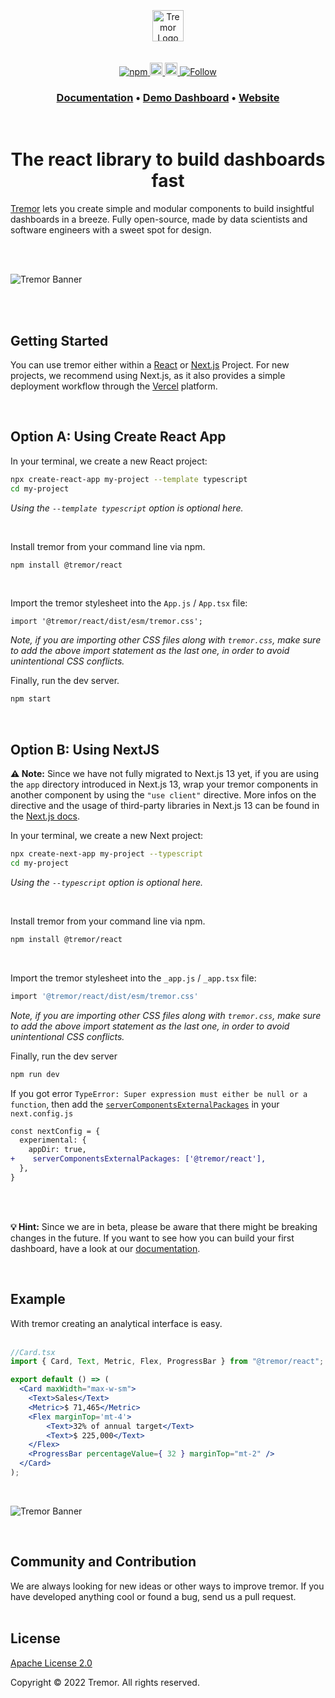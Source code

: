 <br>
<br>
<br>
<div align="center">
  <img alt="Tremor Logo" src="images/tremor-light-beta.svg" height="50"/>
<br>
<br>
<br>

  <div align="center">
    <a href="https://www.npmjs.com/package/@tremor/react">
      <img alt="npm" src="https://img.shields.io/npm/dm/@tremor/react?color=5C9BA1&label=npm&logo=npm">
    </a>
    <a href="https://tremor.so/docs/getting-started/introduction">
      <img alt="Read the documentation" src="https://img.shields.io/badge/Docs-blue?style=flat&logo=readthedocs&labelColor=5c5c5c&color=5C9BA1" height="20" width="auto">
    </a>
    <a href="https://github.com/tremorlabs/tremor/blob/main/License">
      <img alt="License Apache 2.0" src="https://img.shields.io/badge/license-Apache 2.0-blue.svg?style=flat&color=5C9BA1" height="20" width="auto">
    </a>
    <a href="https://twitter.com/intent/follow?screen_name=tremorlabs">
      <img src="https://img.shields.io/twitter/follow/tremorlabs?style=social" alt="Follow" />
    </a>
  </div>
  <h3 align="center">
    <a href="https://www.tremor.so/docs/getting-started/installation">Documentation</a> &bull;
    <a href="https://demo.tremor.so/">Demo Dashboard</a> &bull;
    <a href="https://www.tremor.so">Website</a>
  </h3>

<br>

  <h1>The react library to build dashboards fast</h1>

</div>

[Tremor](https://tremor.so/) lets you create simple and modular components to build insightful dashboards in a breeze. Fully open-source, made by data scientists and software engineers with a sweet spot for design.

<br>
<br>

![Tremor Banner](images/banner3.png)

<br>
<br>

## Getting Started

You can use tremor either within a [React](https://reactjs.org/) or [Next.js](https://nextjs.org) Project.
For new projects, we recommend using Next.js, as it also provides a simple deployment workflow through the [Vercel](https://vercel.com/docs) platform.

<br>

## Option A: Using Create React App

In your terminal, we create a new React project:

```bash
npx create-react-app my-project --template typescript
cd my-project
```
*Using the `--template typescript` option is optional here.*

<br>

Install tremor from your command line via npm.

```bash
npm install @tremor/react
```

<br>

Import the tremor stylesheet into the `App.js` / `App.tsx`  file:
```tsx
import '@tremor/react/dist/esm/tremor.css';
```
*Note, if you are importing other CSS files along with `tremor.css`, make sure to add the above import statement as the last one, in order to avoid unintentional CSS conflicts.*
<br>

Finally, run the dev server.
```bash
npm start
```

<br>


## Option B: Using NextJS 
**⚠️ Note:** Since we have not fully migrated to Next.js 13 yet, if you are using the `app` directory introduced in Next.js 13, wrap your tremor components in another component by using the `"use client"` directive. More infos on the directive and the usage of third-party libraries in Next.js 13 can be found in the [Next.js docs](https://beta.nextjs.org/docs/rendering/server-and-client-components#third-party-packages).

In your terminal, we create a new Next project:

```bash
npx create-next-app my-project --typescript
cd my-project
```
*Using the `--typescript` option is optional here.*

<br>

Install tremor from your command line via npm.

```bash
npm install @tremor/react
```

<br>

Import the tremor stylesheet into the `_app.js` / `_app.tsx`  file:

```bash
import '@tremor/react/dist/esm/tremor.css'
```
*Note, if you are importing other CSS files along with `tremor.css`, make sure to add the above import statement as the last one, in order to avoid unintentional CSS conflicts.*
<br>

Finally, run the dev server

```bash
npm run dev
```

If you got error `TypeError: Super expression must either be null or a function`, then add the [`serverComponentsExternalPackages`](https://beta.nextjs.org/docs/api-reference/next.config.js#servercomponentsexternalpackages) in your `next.config.js`

```diff
const nextConfig = {
  experimental: {
    appDir: true,
+    serverComponentsExternalPackages: ['@tremor/react'],
  },
}
```

<br>
<br>

**💡 Hint:** Since we are in beta, please be aware that there might be breaking changes in the future. If you want to see how you can build your first dashboard, have a look at our [documentation](https://tremor.so/docs/getting-started/demo-dashboard).

<br>

## Example

With tremor creating an analytical interface is easy.
<br>
<br>

```jsx
//Card.tsx
import { Card, Text, Metric, Flex, ProgressBar } from "@tremor/react";

export default () => (
  <Card maxWidth="max-w-sm">
    <Text>Sales</Text>
    <Metric>$ 71,465</Metric>
    <Flex marginTop='mt-4'>
        <Text>32% of annual target</Text>
        <Text>$ 225,000</Text>
    </Flex>
    <ProgressBar percentageValue={ 32 } marginTop="mt-2" />
  </Card>
);
```
<br>

![Tremor Banner](images/example.png)

<br>

## Community and Contribution

We are always looking for new ideas or other ways to improve tremor. If you have developed anything cool or found a bug, send us a pull request.
<br>
<br>

## License

[Apache License 2.0](https://github.com/tremorlabs/tremor/blob/main/License)

Copyright &copy;  2022 Tremor. All rights reserved.
